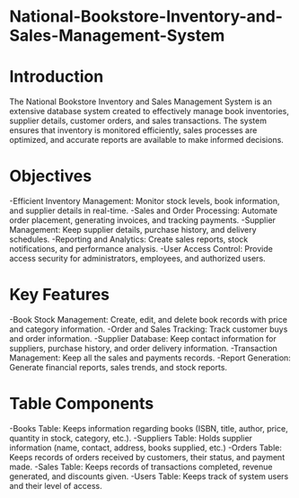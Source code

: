 # National-Bookstore-Inventory-and-Sales-Management-System

# Introduction
The National Bookstore Inventory and Sales Management System is an extensive database system created to effectively manage book inventories, supplier details, customer orders, and sales transactions. The system ensures that inventory is monitored efficiently, sales processes are optimized, and accurate reports are available to make informed decisions.

# Objectives
-Efficient Inventory Management: Monitor stock levels, book information, and supplier details in real-time.
-Sales and Order Processing: Automate order placement, generating invoices, and tracking payments.
-Supplier Management: Keep supplier details, purchase history, and delivery schedules.
-Reporting and Analytics: Create sales reports, stock notifications, and performance analysis.
-User Access Control: Provide access security for administrators, employees, and authorized users.

# Key Features
-Book Stock Management: Create, edit, and delete book records with price and category information.
-Order and Sales Tracking: Track customer buys and order information.
-Supplier Database: Keep contact information for suppliers, purchase history, and order delivery information.
-Transaction Management: Keep all the sales and payments records.
-Report Generation: Generate financial reports, sales trends, and stock reports.

# Table Components
-Books Table: Keeps information regarding books (ISBN, title, author, price, quantity in stock, category, etc.).
-Suppliers Table: Holds supplier information (name, contact, address, books supplied, etc.)
-Orders Table: Keeps records of orders received by customers, their status, and payment made.
-Sales Table: Keeps records of transactions completed, revenue generated, and discounts given.
-Users Table: Keeps track of system users and their level of access.


